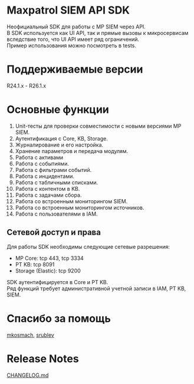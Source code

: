 # Maxpatrol SIEM API SDK
Неофициальный SDK для работы с MP SIEM через API.  
В SDK используется как UI API, так и прямые вызовы к микросервисам вследствие того, что UI API имеет ряд ограничений.  
Пример использования можно посмотреть в tests.

# Поддерживаемые версии
R24.1.x - R26.1.x

# Основные функции
1. Unit-тесты для проверки совместимости с новыми версиями MP SIEM.
2. Аутентификация с Core, KB, Storage.
3. Журналирование и его настройка.
4. Хранение параметров и передача модулям.
5. Работа с активами
6. Работа с событиями.
7. Работа с фильтрами событий.
8. Работа с инцидентами.
9. Работа с табличными списками.
10. Работа с контентом в KB.
11. Работа с задачами сбора.
12. Работа со встроенным мониторингом SIEM.
13. Работа со встроенным мониторингом источников.
14. Работа с пользователями в IAM.

## Сетевой доступ и права
Для работы SDK необходимы следующие сетевые разрешения:
- MP Core: tcp 443, tcp 3334
- PT KB: tcp 8091
- Storage (Elastic): tcp 9200

SDK аутентифицируется в Core и PT KB.  
Ряд функций требует административной учетной записи в IAM, PT KB, SIEM.

# Спасибо за помощь
[mkosmach](https://github.com/mkosmach), [srublev](https://github.com/srublev)


# Release Notes
[CHANGELOG.md](CHANGELOG.md)

